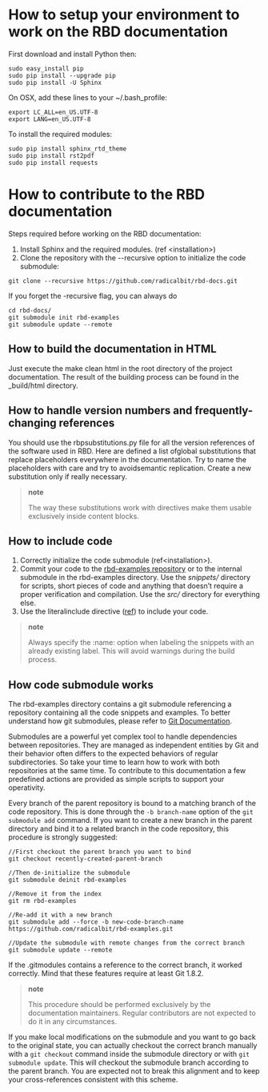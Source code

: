 
How to setup your environment to work on the RBD documentation
==============================================================

First download and install Python then:

    sudo easy_install pip
    sudo pip install --upgrade pip
    sudo pip install -U Sphinx

On OSX, add these lines to your ~/.bash\_profile:

    export LC_ALL=en_US.UTF-8
    export LANG=en_US.UTF-8

To install the required modules:

    sudo pip install sphinx_rtd_theme
    sudo pip install rst2pdf
    sudo pip install requests

How to contribute to the RBD documentation
==========================================

Steps required before working on the RBD documentation:

1.  Install Sphinx and the required modules. (ref &lt;installation&gt;)
2.  Clone the repository with the --recursive option to initialize the code submodule:

<!-- -->

    git clone --recursive https://github.com/radicalbit/rbd-docs.git

If you forget the -recursive flag, you can always do

    cd rbd-docs/
    git submodule init rbd-examples
    git submodule update --remote

How to build the documentation in HTML
--------------------------------------

Just execute the make clean html in the root directory of the project documentation. The result of the building process can be found in the \_build/html directory.

How to handle version numbers and frequently-changing references
----------------------------------------------------------------

You should use the rbpsubstitutions.py file for all the version references of the software used in RBD. Here are defined a list ofglobal substitutions that replace placeholders everywhere in the documentation. Try to name the placeholders with care and try to avoidsemantic replication. Create a new substitution only if really necessary.

> **note**
>
> The way these substitutions work with directives make them usable exclusively inside content blocks.

How to include code
-------------------
1.  Correctly initialize the code submodule (ref&lt;installation&gt;).    
2.  Commit your code to the [rbd-examples repository] or to the internal submodule in the rbd-examples directory. Use the *snippets/* directory for scripts, short pieces of code and anything that doesn’t require a proper verification and compilation. Use the *src/* directory for everything else.
3.  Use the literalinclude directive ([ref]) to include your code.

> **note**
>
> Always specify the :name: option when labeling the snippets with an already existing label. This will avoid warnings during the build process.

How code submodule works
------------------------

The rbd-examples directory contains a git submodule referencing a repository containing all the code snippets and examples. To better understand how git submodules, please refer to [Git Documentation].

Submodules are a powerful yet complex tool to handle dependencies between repositories. They are managed as independent entities by Git and their behavior often differs to the expected behaviors of regular subdirectories. So take your time to learn how to work with both repositories at the same time.
To contribute to this documentation a few predefined actions are provided as simple scripts to support your operativity.

Every branch of the parent repository is bound to a matching branch of the code repository. This is done through the `-b branch-name` option of the `git submodule add` command. If you want to create a new branch in the parent directory and bind it to a related branch in the code repository, this procedure is strongly suggested:

    //First checkout the parent branch you want to bind
    git checkout recently-created-parent-branch

    //Then de-initialize the submodule
    git submodule deinit rbd-examples

    //Remove it from the index
    git rm rbd-examples

    //Re-add it with a new branch
    git submodule add --force -b new-code-branch-name https://github.com/radicalbit/rbd-examples.git

    //Update the submodule with remote changes from the correct branch
    git submodule update --remote

If the .gitmodules contains a reference to the correct branch, it worked correctly. Mind that these features require at least Git 1.8.2.

> **note**
>
> This procedure should be performed exclusively by the documentation maintainers. Regular contributors are not expected to do it in any circumstances.

If you make local modifications on the submodule and you want to go back to the original state, you can actually checkout the correct branch manually with a `git checkout` command inside the submodule directory or with `git submodule update`. This will checkout the submodule branch according to the parent branch. You are expected not to break this alignment and to keep your cross-references consistent with this scheme.

[rbd-examples repository]: %3Chttps://github.com/radicalbit/rbp-docs%3E
[ref]: http://www.sphinx-doc.org/en/stable/markup/code.html#directive-literalinclude
[Git Documentation]: https://git-scm.com/docs/git-submodule
